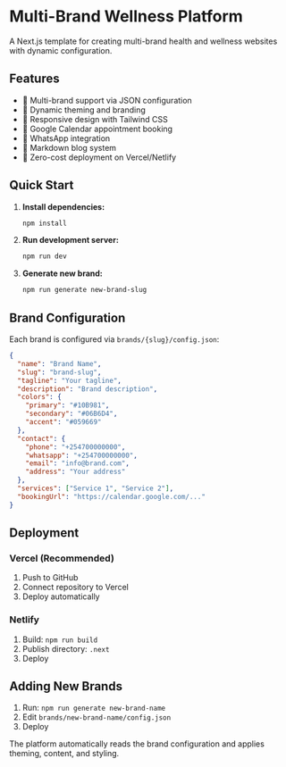 # Multi-Brand Wellness Platform

A Next.js template for creating multi-brand health and wellness websites with dynamic configuration.

## Features

- 🏥 Multi-brand support via JSON configuration
- 🎨 Dynamic theming and branding
- 📱 Responsive design with Tailwind CSS
- 📅 Google Calendar appointment booking
- 💬 WhatsApp integration
- 📝 Markdown blog system
- 🚀 Zero-cost deployment on Vercel/Netlify

## Quick Start

1. **Install dependencies:**
   ```bash
   npm install
   ```

2. **Run development server:**
   ```bash
   npm run dev
   ```

3. **Generate new brand:**
   ```bash
   npm run generate new-brand-slug
   ```

## Brand Configuration

Each brand is configured via `brands/{slug}/config.json`:

```json
{
  "name": "Brand Name",
  "slug": "brand-slug",
  "tagline": "Your tagline",
  "description": "Brand description",
  "colors": {
    "primary": "#10B981",
    "secondary": "#06B6D4",
    "accent": "#059669"
  },
  "contact": {
    "phone": "+254700000000",
    "whatsapp": "+254700000000",
    "email": "info@brand.com",
    "address": "Your address"
  },
  "services": ["Service 1", "Service 2"],
  "bookingUrl": "https://calendar.google.com/..."
}
```

## Deployment

### Vercel (Recommended)
1. Push to GitHub
2. Connect repository to Vercel
3. Deploy automatically

### Netlify
1. Build: `npm run build`
2. Publish directory: `.next`
3. Deploy

## Adding New Brands

1. Run: `npm run generate new-brand-name`
2. Edit `brands/new-brand-name/config.json`
3. Deploy

The platform automatically reads the brand configuration and applies theming, content, and styling.